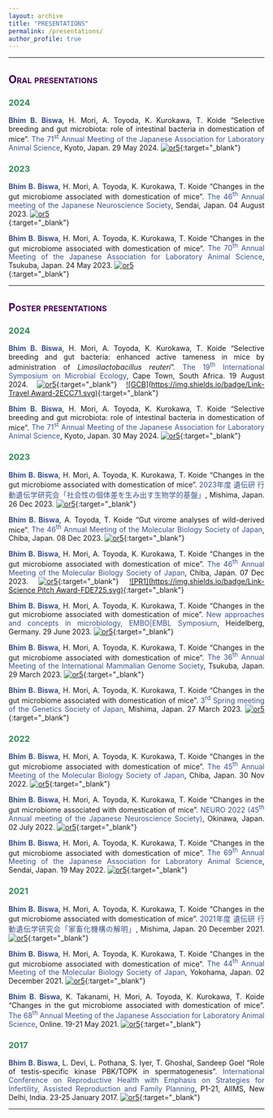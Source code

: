 ```yaml
---
layout: archive
title: "PRESENTATIONS"
permalink: /presentations/
author_profile: true
---
```

<style> body {text-align: justify} </style> <!-- Justify text. -->
<style>
    .highlight {
    color: #2E8B57; /* Forest green */
    font-weight: bold;
}
</style>
------

## <span style="font-variant:small-caps;"><span style="color:#440154">**Oral presentations**</span></span>

### <span class="highlight">2024</span>

<span style="color:#3B528B">**Bhim B. Biswa**</span>, H. Mori, A. Toyoda, K. Kurokawa, T. Koide “Selective breeding and gut microbiota: role of intestinal bacteria in domestication of mice”. <span style="color:#3B528B">The 71<sup>st</sup> Annual Meeting of the Japanese Association for Laboratory Animal Science</span>, Kyoto, Japan. 29 May 2024. [![or5](https://img.shields.io/badge/Link-Website-21908C.svg)](https://cfmeeting.com/jalas71/){:target="_blank"} <br>

### <span class="highlight">2023</span>

<span style="color:#3B528B">**Bhim B. Biswa**</span>, H. Mori, A. Toyoda, K. Kurokawa, T. Koide “Changes in the gut microbiome associated with domestication of mice”. <span style="color:#3B528B">The 46<sup>th</sup> Annual meeting of the Japanese Neuroscience Society</span>, Sendai, Japan. 04 August 2023. [![or5](https://img.shields.io/badge/Link-Website-21908C.svg)](https://neuroscience2023.jnss.org/en/index.html) <br>{:target="_blank"}

<span style="color:#3B528B">**Bhim B. Biswa**</span>, H. Mori, A. Toyoda, K. Kurokawa, T. Koide “Changes in the gut microbiome associated with domestication of mice”. <span style="color:#3B528B">The 70<sup>th</sup> Annual Meeting of the Japanese Association for Laboratory Animal Science</span>, Tsukuba, Japan. 24 May 2023. [![or5](https://img.shields.io/badge/Link-Website-21908C.svg)](https://cfmeeting.com/jalas70/) <br>{:target="_blank"}

------

## <span style="font-variant:small-caps;"><span style="color:#440154">**Poster presentations**</span></span>

### <span class="highlight">2024</span>

<span style="color:#3B528B">**Bhim B. Biswa**</span>, H. Mori, A. Toyoda, K. Kurokawa, T. Koide “Selective breeding and gut bacteria: enhanced active tameness in mice by administration of *Limosilactobacillus reuteri*”. <span style="color:#3B528B">The 19<sup>th</sup> International Symposium on Microbial Ecology</span>, Cape Town, South Africa. 19 August 2024. [![or5](https://img.shields.io/badge/Link-Website-21908C.svg)](https://isme19.isme-microbes.org/){:target="_blank"}  [![GCB](https://img.shields.io/badge/Link-Travel Award-2ECC71.svg)](https://www.isme-microbes.org/travel-funds){:target="_blank"}<br>

<span style="color:#3B528B">**Bhim B. Biswa**</span>, H. Mori, A. Toyoda, K. Kurokawa, T. Koide “Selective breeding and gut microbiota: role of intestinal bacteria in domestication of mice”. <span style="color:#3B528B">The 71<sup>st</sup> Annual Meeting of the Japanese Association for Laboratory Animal Science</span>, Kyoto, Japan. 30 May 2024. [![or5](https://img.shields.io/badge/Link-Website-21908C.svg)](https://cfmeeting.com/jalas71/){:target="_blank"} <br>

### <span class="highlight">2023</span>

<span style="color:#3B528B">**Bhim B. Biswa**</span>, H. Mori, A. Toyoda, K. Kurokawa, T. Koide “Changes in the gut microbiome associated with domestication of mice”. <span style="color:#3B528B">2023年度 遺伝研 行動遺伝学研究会「社会性の個体差を生み出す生物学的基盤」</span>, Mishima, Japan. 26 Dec 2023. [![or5](https://img.shields.io/badge/Link-Website-21908C.svg)](https://www.nig.ac.jp/nig/research/nig-meetings?id=1504){:target="_blank"} <br>

<span style="color:#3B528B">**Bhim B. Biswa**</span>, A. Toyoda, T. Koide “Gut virome analyses of wild-derived mice”. <span style="color:#3B528B">The 46<sup>th</sup> Annual Meeting of the Molecular Biology Society of Japan</span>, Chiba, Japan. 08 Dec 2023. [![or5](https://img.shields.io/badge/Link-Website-21908C.svg)](https://www2.aeplan.co.jp/mbsj2023/en-index.html){:target="_blank"} <br>

<span style="color:#3B528B">**Bhim B. Biswa**</span>, H. Mori, A. Toyoda, K. Kurokawa, T. Koide “Changes in the gut microbiome associated with domestication of mice”. <span style="color:#3B528B">The 46<sup>th</sup> Annual Meeting of the Molecular Biology Society of Japan</span>, Chiba, Japan. 07 Dec 2023. [![or5](https://img.shields.io/badge/Link-Website-21908C.svg)](https://www2.aeplan.co.jp/mbsj2023/en-index.html){:target="_blank"} [![PR1](https://img.shields.io/badge/Link-Science Pitch Award-FDE725.svg)](https://www2.aeplan.co.jp/mbsj2023/en-index.html){:target="_blank"}  <br>

<span style="color:#3B528B">**Bhim B. Biswa**</span>, H. Mori, A. Toyoda, K. Kurokawa, T. Koide “Changes in the gut microbiome associated with domestication of mice”. <span style="color:#3B528B">New approaches and concepts in microbiology, EMBO|EMBL Symposium</span>, Heidelberg, Germany. 29 June 2023. [![or5](https://img.shields.io/badge/Link-Website-21908C.svg)](https://www.embl.org/about/info/course-and-conference-office/events/ees23-06/){:target="_blank"} <br>

<span style="color:#3B528B">**Bhim B. Biswa**</span>, H. Mori, A. Toyoda, K. Kurokawa, T. Koide “Changes in the gut microbiome associated with domestication of mice”. <span style="color:#3B528B">The 36<sup>th</sup> Annual Meeting of the International Mammalian Genome Society</span>, Tsukuba, Japan. 29 March 2023. [![or5](https://img.shields.io/badge/Link-Website-21908C.svg)](https://www.imgs.org/past-and-future-imgc-conferences){:target="_blank"} <br>

<span style="color:#3B528B">**Bhim B. Biswa**</span>, H. Mori, A. Toyoda, K. Kurokawa, T. Koide “Changes in the gut microbiome associated with domestication of mice”. <span style="color:#3B528B">3<sup>rd</sup> Spring meeting of the Genetics Society of Japan</span>, Mishima, Japan. 27 March 2023. [![or5](https://img.shields.io/badge/Link-Website-21908C.svg)](https://gsj3.org/en/){:target="_blank"} <br>

### <span class="highlight">2022</span>

 <span style="color:#3B528B">**Bhim B. Biswa**</span>, H. Mori, A. Toyoda, K. Kurokawa, T. Koide “Changes in the gut microbiome associated with domestication of mice”. <span style="color:#3B528B">The 45<sup>th</sup> Annual Meeting of the Molecular Biology Society of Japan</span>, Chiba, Japan. 30 Nov 2022. [![or5](https://img.shields.io/badge/Link-Website-21908C.svg)](https://www2.aeplan.co.jp/mbsj2022/en-index.html){:target="_blank"} <br>

<span style="color:#3B528B">**Bhim B. Biswa**</span>, H. Mori, A. Toyoda, K. Kurokawa, T. Koide “Changes in the gut microbiome associated with domestication of mice”. <span style="color:#3B528B">NEURO 2022 (45<sup>th</sup> Annual meeting of the Japanese Neuroscience Society)</span>, Okinawa, Japan. 02 July 2022. [![or5](https://img.shields.io/badge/Link-Website-21908C.svg)](https://neuro2022.jnss.org/){:target="_blank"} <br>

<span style="color:#3B528B">**Bhim B. Biswa**</span>, H. Mori, A. Toyoda, K. Kurokawa, T. Koide “Changes in the gut microbiome associated with domestication of mice”. <span style="color:#3B528B">The 69<sup>th</sup> Annual Meeting of the Japanese Association for Laboratory Animal Science</span>, Sendai, Japan. 19 May 2022. [![or5](https://img.shields.io/badge/Link-Website-21908C.svg)](https://jalas69.jp/){:target="_blank"} <br>

### <span class="highlight">2021</span>

<span style="color:#3B528B">**Bhim B. Biswa**</span>, H. Mori, A. Toyoda, K. Kurokawa, T. Koide “Changes in the gut microbiome associated with domestication of mice”. <span style="color:#3B528B">2021年度 遺伝研 行動遺伝学研究会「家畜化機構の解明」</span>, Mishima, Japan. 20 December 2021. [![or5](https://img.shields.io/badge/Link-Website-21908C.svg)](https://www.nig.ac.jp/nig/research/nig-meetings?id=1293){:target="_blank"} <br>

<span style="color:#3B528B">**Bhim B. Biswa**</span>, H. Mori, A. Toyoda, K. Kurokawa, T. Koide “Changes in the gut microbiome associated with domestication of mice”. <span style="color:#3B528B">The 44<sup>th</sup> Annual Meeting of the Molecular Biology Society of Japan</span>, Yokohama, Japan. 02 December 2021. [![or5](https://img.shields.io/badge/Link-Website-21908C.svg)](https://www2.aeplan.co.jp/mbsj2021/english/){:target="_blank"} <br>

<span style="color:#3B528B">**Bhim B. Biswa**</span>, K. Takanami, H. Mori, A. Toyoda, K. Kurokawa, T. Koide “Changes in the gut microbiome associated with domestication of mice”. <span style="color:#3B528B">The 68<sup>th</sup> Annual Meeting of the Japanese Association for Laboratory Animal Science</span>, Online. 19-21 May 2021. [![or5](https://img.shields.io/badge/Link-Website-21908C.svg)](https://www.jalas.jp/68jalas/){:target="_blank"} <br>

### <span class="highlight">2017</span>

<span style="color:#3B528B">**Bhim B. Biswa**</span>, L. Devi, L. Pothana, S. Iyer, T. Ghoshal, Sandeep Goel “Role of testis-specific kinase PBK/TOPK in spermatogenesis”. <span style="color:#3B528B">International Conference on Reproductive Health with Emphasis on Strategies for Infertility, Assisted Reproduction and Family Planning</span>, P1-21, AIIMS, New Delhi, India. 23-25 January 2017. [![or5](https://img.shields.io/badge/Link-Website-21908C.svg)](https://www.issrf.org/conferences/past-conferences){:target="_blank"} <br>

------
